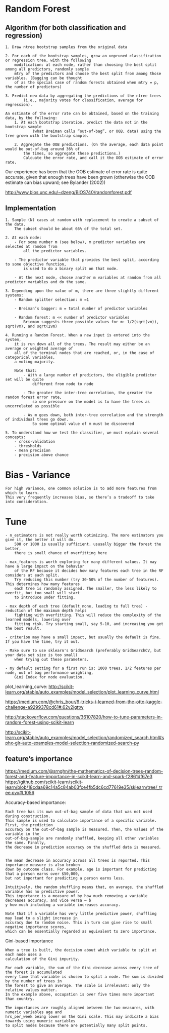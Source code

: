 # Random Forest

## Algorithm (for both classification and regression)

	1. Draw ntree bootstrap samples from the original data
    
	2. For each of the bootstrap samples, grow an unpruned classification or regression tree, with the following
		modification: at each node, rather than choosing the best split among all predictors, randomly sample
		mtry of the predictors and choose the best split from among those variables. (Bagging can be thought 
		of as the special case of random forests obtained when mtry = p, the number of predictors)
        
	3. Predict new data by aggregating the predictions of the ntree trees 
        	(i.e., majority votes for classification, average for regression).
		
	An estimate of the error rate can be obtained, based on the training data, by the following:
		1. At each bootstrap iteration, predict the data not in the bootstrap sample 
        		(what Breiman calls “out-of-bag”, or OOB, data) using the tree grown with the bootstrap sample.
        
		2. Aggregate the OOB predictions. (On the average, each data point would be out-of-bag around 36% of 
			the times, so aggregate these predictions.)  
			Calcuate the error rate, and call it the OOB estimate of error rate.
	
  Our experience has been that the OOB estimate of error rate is quite accurate, given that enough trees have 
  been grown (otherwise the OOB estimate can bias upward; see Bylander (2002))
  
http://www.bios.unc.edu/~dzeng/BIOS740/randomforest.pdf

## Implementation 

	1. Sample (N) cases at random with replacement to create a subset of the data.
		The subset should be about 66% of the total set.
		
	2. At each node:
		- For some number m (see below), m predictor variables are selected at random from 
			all the predictor variables.
		
		- The predictor variable that provides the best split, according to some objective function, 
			is used to do a binary split on that node.
			
		- At the next node, choose another m variables at random from all predictor variables and do the same.
		
	3. Depending upon the value of m, there are three slightly different systems:
		- Random splitter selection: m =1
		
		- Breiman’s bagger: m = total number of predictor variables
		
		- Random forest: m << number of predictor variables
			Brieman suggests three possible values for m: 1/2(sqrt(vm)), sqrt(vm), and sqrt(2vm)
			
	4. Running a Random Forest. When a new input is entered into the system, 
		it is run down all of the trees. The result may either be an average or weighted average of 
		all of the terminal nodes that are reached, or, in the case of categorical variables, 
		a voting majority.
		
		Note that:
			- With a large number of predictors, the eligible predictor set will be quite 
				different from node to node
				
			- The greater the inter-tree correlation, the greater the random forest error rate, 
				so one pressure on the model is to have the trees as uncorrelated as possible
				
			- As m goes down, both inter-tree correlation and the strength of individual trees go down. 
				So some optimal value of m must be discovered
				
	5. To understand how we test the classifier, we must explain several concepts:
		- cross-validation 
		- thresholds 
		- mean precision
		- precision above chance


# Bias - Variance
	For high variance, one common solution is to add more features from which to learn. 
	This very frequently increases bias, so there’s a tradeoff to take into consideration.

# Tune
	- n_estimators is not really worth optimizing. The more estimators you give it, the better it will do. 
		500 or 1000 is usually sufficient. ususally bigger the forest the better, 
		there is small chance of overfitting here
		
	- max_features is worth exploring for many different values. It may have a large impact on the behavior 
		of the RF because it decides how many features each tree in the RF considers at each split. 
		Try reducing this number (try 30-50% of the number of features). This determines how many features 
		each tree is randomly assigned. The smaller, the less likely to overfit, but too small will start 
		to introduce under fitting.
		
	- max depth of each tree (default none, leading to full tree) - reduction of the maximum depth helps 
		fighting with overfitting. This will reduce the complexity of the learned models, lowering over 
		fitting risk. Try starting small, say 5-10, and increasing you get the best result.
		
	- criterion may have a small impact, but usually the default is fine. If you have the time, try it out.
	
	- Make sure to use sklearn's GridSearch (preferably GridSearchCV, but your data set size is too small) 
		when trying out these parameters.
		
	- my default setting for a first run is: 1000 trees, 1/2 features per node, out of bag performance weighting, 
		Gini Index for node evaluation.

plot_learning_curve: http://scikit-learn.org/stable/auto_examples/model_selection/plot_learning_curve.html

https://medium.com/@chris_bour/6-tricks-i-learned-from-the-otto-kaggle-challenge-a9299378cd61#.62v2igttw

http://stackoverflow.com/questions/36107820/how-to-tune-parameters-in-random-forest-using-scikit-learn

http://scikit-learn.org/stable/auto_examples/model_selection/randomized_search.html#sphx-glr-auto-examples-model-selection-randomized-search-py



## feature’s importance

https://medium.com/@srnghn/the-mathematics-of-decision-trees-random-forest-and-feature-importance-in-scikit-learn-and-spark-f2861df67e3
https://github.com/scikit-learn/scikit-learn/blob/18cdaa69c14a5c84ab03fce4fb5dc6cd77619e35/sklearn/tree/_tree.pyx#L1056


Accuracy-based importance:

	Each tree has its own out-of-bag sample of data that was not used during construction. 
	This sample is used to calculate importance of a specific variable. First, the prediction 
	accuracy on the out-of-bag sample is measured. Then, the values of the variable in the 
	out-of-bag-sample are randomly shuffled, keeping all other variables the same. Finally, 
	the decrease in prediction accuracy on the shuffled data is measured.
	
	
	The mean decrease in accuracy across all trees is reported. This importance measure is also broken 
	down by outcome class. For example, age is important for predicting that a person earns over $50,000,
	but not important for predicting a person earns less.

	Intuitively, the random shuffling means that, on average, the shuffled variable has no predictive power. 
	This importance is a measure of by how much removing a variable decreases accuracy, and vice versa — b
	y how much including a variable increases accuracy.

	Note that if a variable has very little predictive power, shuffling may lead to a slight increase in 
	accuracy due to random noise. This in turn can give rise to small negative importance scores, 
	which can be essentially regarded as equivalent to zero importance.	


Gini-based importance

	When a tree is built, the decision about which variable to split at each node uses a 
	calculation of the Gini impurity.

	For each variable, the sum of the Gini decrease across every tree of the forest is accumulated 
	every time that variable is chosen to split a node. The sum is divided by the number of trees in 
	the forest to give an average. The scale is irrelevant: only the relative values matter. 
	In the example above, occupation is over five times more important than country.

	The importances are roughly aligned between the two measures, with numeric variables age and 
	hrs_per_week being lower on the Gini scale. This may indicate a bias towards using numeric variables 
	to split nodes because there are potentially many split points.	


